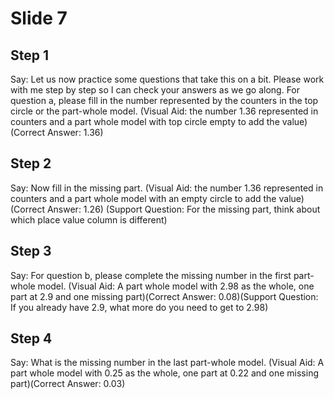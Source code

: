 # Slide 7

## Step 1

Say: Let us now practice some questions that take this on a bit. Please work with me step by step so I can check your answers as we go along. For question a, please fill in the number represented by the counters in the top circle or the part-whole model. (Visual Aid: the number 1.36 represented in counters and a part whole model with top circle empty to add the value)(Correct Answer: 1.36)

## Step 2

Say: Now fill in the missing part. (Visual Aid: the number 1.36 represented in counters and a part whole model with an empty circle to add the value)(Correct Answer: 1.26)
(Support Question: For the missing part, think about which place value column is different)

## Step 3

Say: For question b, please complete the missing number in the first part-whole model. (Visual Aid: A part whole model with 2.98 as the whole, one part at 2.9 and one missing part)(Correct Answer: 0.08)(Support Question: If you already have 2.9, what more do you need to get to 2.98)

## Step 4

Say: What is the missing number in the last part-whole model. (Visual Aid: A part whole model with 0.25 as the whole, one part at 0.22 and one missing part)(Correct Answer: 0.03)
